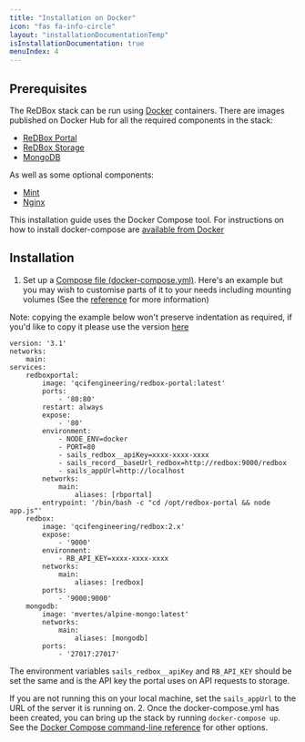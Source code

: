 ```yaml
---
title: "Installation on Docker"
icon: "fas fa-info-circle"
layout: "installationDocumentationTemp"
isInstallationDocumentation: true
menuIndex: 4
---
```


## Prerequisites

The ReDBox stack can be run using [Docker](https://www.docker.com/) containers. There are images published on Docker Hub for all the required components in the stack:
* [ReDBox Portal](https://hub.docker.com/r/qcifengineering/redbox-portal/)
* [ReDBox Storage](https://hub.docker.com/r/qcifengineering/redbox/)
* [MongoDB](https://hub.docker.com/r/mvertes/alpine-mongo/)

As well as some optional components:
* [Mint](https://hub.docker.com/r/qcifengineering/mint/)
* [Nginx](https://hub.docker.com/r/nginx/)


This installation guide uses the Docker Compose tool. For instructions on how to install docker-compose are [available from Docker](https://docs.docker.com/compose/install/)

## Installation

1. Set up a [Compose file (docker-compose.yml)](https://docs.docker.com/compose/compose-file/). Here's an example but you may wish to customise parts of it to your needs including mounting volumes (See the [reference](https://docs.docker.com/compose/compose-file/) for more information)

Note: copying the example below won't preserve indentation as required, if you'd like to copy it please use the version [here](https://raw.githubusercontent.com/redbox-mint/redbox-portal/master/support/deployment-examples/docker/docker-compose.yml)
```
version: '3.1'
networks:
    main:
services:
    redboxportal:
        image: 'qcifengineering/redbox-portal:latest'
        ports:
            - '80:80'
        restart: always
        expose:
            - '80'
        environment:
            - NODE_ENV=docker
            - PORT=80
            - sails_redbox__apiKey=xxxx-xxxx-xxxx
            - sails_record__baseUrl_redbox=http://redbox:9000/redbox
            - sails_appUrl=http://localhost
        networks:
            main:
                aliases: [rbportal]
        entrypoint: '/bin/bash -c "cd /opt/redbox-portal && node app.js"'
    redbox:
        image: 'qcifengineering/redbox:2.x'
        expose:
            - '9000'
        environment:
            - RB_API_KEY=xxxx-xxxx-xxxx
        networks:
            main:
                aliases: [redbox]
        ports:
            - '9000:9000'
    mongodb:
        image: 'mvertes/alpine-mongo:latest'
        networks:
            main:
                aliases: [mongodb]
        ports:
            - '27017:27017'
```
The environment variables `sails_redbox__apiKey` and `RB_API_KEY` should be set the same and is the API key the portal uses on API requests to storage.

If you are not running this on your local machine, set the `sails_appUrl` to the URL of the server it is running on.
2. Once the docker-compose.yml has been created, you can bring up the stack by running `docker-compose up`. See the [Docker Compose command-line reference](https://docs.docker.com/compose/reference/) for other options.
